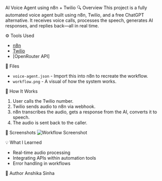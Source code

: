 AI Voice Agent using n8n + Twilio
🔍 Overview
This project is a fully automated voice agent built using n8n, Twilio, and a free ChatGPT alternative. It receives voice calls, processes the speech, generates AI responses, and replies back—all in real time.

⚙️ Tools Used
- [n8n](https://n8n.io/)
- [Twilio](https://www.twilio.com/)
- [OpenRouter API] 

📁 Files
- `voice-agent.json` - Import this into n8n to recreate the workflow.
- `workflow.png` - A visual of how the system works.

🧠 How It Works
1. User calls the Twilio number.
2. Twilio sends audio to n8n via webhook.
3. n8n transcribes the audio, gets a response from the AI, converts it to speech.
4. The audio is sent back to the caller.

📸 Screenshots
![Workflow Screenshot](screenshot.png)

💡 What I Learned
- Real-time audio processing
- Integrating APIs within automation tools
- Error handling in workflows

👤 Author
Anshika Sinha

